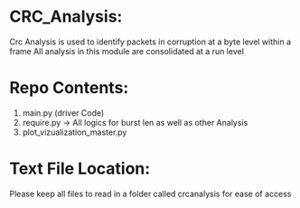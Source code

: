 # CRC_Analysis:
Crc Analysis is used to identify packets in corruption at a byte level within a frame
All analysis in this module are consolidated at a run level

# Repo Contents:
1) main.py (driver Code)
2) require.py -> All logics for burst len as well as other Analysis
3) plot_vizualization_master.py 

# Text File Location:
Please keep all files to read in a folder called crcanalysis for ease of access 
